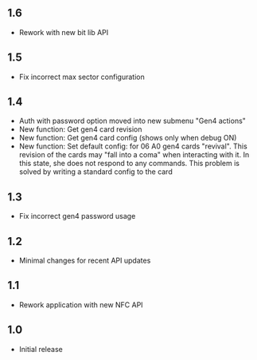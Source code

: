 ## 1.6
 - Rework with new bit lib API

## 1.5
 - Fix incorrect max sector configuration

## 1.4 
 - Auth with password option moved into new submenu "Gen4 actions"
 - New function: Get gen4 card revision
 - New function: Get gen4 card config (shows only when debug ON)
 - New function: Set default config: for 06 A0 gen4 cards "revival". This revision of the cards may "fall into a coma" when interacting with it. In this state, she does not respond to any commands. This problem is solved by writing a standard config to the card

## 1.3
 - Fix incorrect gen4 password usage

## 1.2
 - Minimal changes for recent API updates

## 1.1
 - Rework application with new NFC API

## 1.0
 - Initial release
